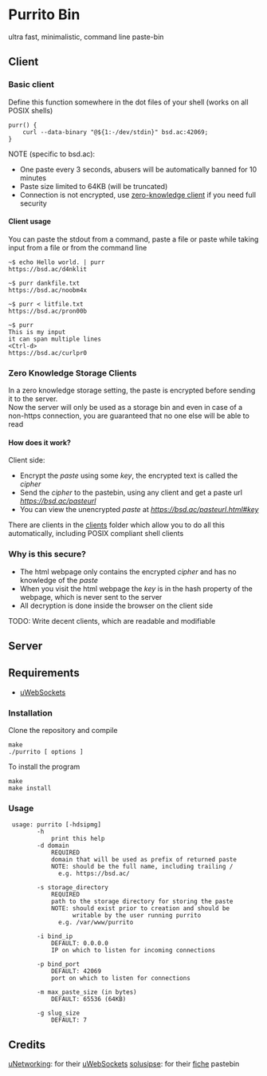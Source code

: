 # Purrito Bin

ultra fast, minimalistic, command line paste-bin

## Client

### Basic client
Define this function somewhere in the dot files of your shell (works on all POSIX shells)

```
purr() {
	curl --data-binary "@${1:-/dev/stdin}" bsd.ac:42069;
}
```

NOTE (specific to bsd.ac):
- One paste every 3 seconds, abusers will be automatically banned for 10 minutes
- Paste size limited to 64KB (will be truncated)
- Connection is not encrypted, use [zero-knowledge client](#zero) if you need full security

#### Client usage
You can paste the stdout from a command, paste a file or paste while taking 
input from a file or from the command line
```
~$ echo Hello world. | purr
https://bsd.ac/d4nklit

~$ purr dankfile.txt
https://bsd.ac/noobm4x

~$ purr < litfile.txt
https://bsd.ac/pron00b

~$ purr
This is my input
it can span multiple lines
<Ctrl-d>
https://bsd.ac/curlpr0
```

### Zero Knowledge Storage Clients

In a zero knowledge storage setting, the paste is encrypted before sending it to the server.  
Now the server will only be used as a storage bin and even in case of a non-https connection, 
you are guaranteed that no one else will be able to read

#### How does it work?
 Client side:
 - Encrypt the *paste* using some *key*, the encrypted text is called the *cipher*
 - Send the *cipher* to the pastebin, using any client and get a paste url *https://bsd.ac/pasteurl*
 - You can view the unencrypted *paste* at *https://bsd.ac/pasteurl.html#key*

There are clients in the [clients](clients/) folder which allow you to do all this automatically, including POSIX compliant shell clients 

### Why is this secure?
- The html webpage only contains the encrypted *cipher* and has no knowledge of the *paste*
- When you visit the html webpage the *key* is in the hash property of the webpage, which is never sent to the server
- All decryption is done inside the browser on the client side

TODO: Write decent clients, which are readable and modifiable

## Server

## Requirements

- [uWebSockets](https://github.com/uNetworking/uWebSockets/)

### Installation

Clone the repository and compile

```
make
./purrito [ options ]
```

To install the program

```
make
make install
```

### Usage

```
 usage: purrito [-hdsipmg]                                       
        -h                                                      
            print this help                                     
        -d domain                                               
            REQUIRED                                            
            domain that will be used as prefix of returned paste
            NOTE: should be the full name, including trailing / 
              e.g. https://bsd.ac/                              

        -s storage_directory                                    
            REQUIRED                                            
            path to the storage directory for storing the paste 
            NOTE: should exist prior to creation and should be  
                  writable by the user running purrito          
              e.g. /var/www/purrito                             

        -i bind_ip                                              
            DEFAULT: 0.0.0.0                                    
            IP on which to listen for incoming connections      

        -p bind_port                                            
            DEFAULT: 42069                                      
            port on which to listen for connections             

        -m max_paste_size (in bytes)                            
            DEFAULT: 65536 (64KB)                               

        -g slug_size                                            
            DEFAULT: 7                                          
```


## Credits
[uNetworking](https://github.com/uNetworking): for their [uWebSockets](https://github.com/uNetworking/uWebSockets)
[solusipse](https://github.com/solusipse): for their [fiche](https://github.com/solusipse/fiche/) pastebin

